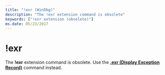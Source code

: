 ```yaml
---
title: "!exr (WinDbg)"
description: "The !exr extension command is obsolete"
keywords: ["!exr extension (obsolete)"]
ms.date: 05/23/2017
---
```


# !exr

The **!exr** extension command is obsolete. Use the [**.exr (Display Exception Record)**](-exr--display-exception-record-.md) command instead.
